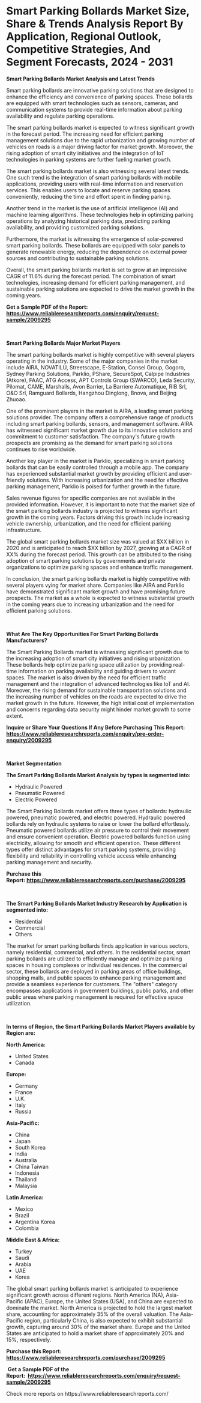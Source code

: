 <p><h1>Smart Parking Bollards Market Size, Share & Trends Analysis Report By Application, Regional Outlook, Competitive Strategies, And Segment Forecasts, 2024 - 2031</h1></p><p><strong>Smart Parking Bollards Market Analysis and Latest Trends</strong></p>
<p><p>Smart parking bollards are innovative parking solutions that are designed to enhance the efficiency and convenience of parking spaces. These bollards are equipped with smart technologies such as sensors, cameras, and communication systems to provide real-time information about parking availability and regulate parking operations.</p><p>The smart parking bollards market is expected to witness significant growth in the forecast period. The increasing need for efficient parking management solutions due to the rapid urbanization and growing number of vehicles on roads is a major driving factor for market growth. Moreover, the rising adoption of smart city initiatives and the integration of IoT technologies in parking systems are further fueling market growth.</p><p>The smart parking bollards market is also witnessing several latest trends. One such trend is the integration of smart parking bollards with mobile applications, providing users with real-time information and reservation services. This enables users to locate and reserve parking spaces conveniently, reducing the time and effort spent in finding parking.</p><p>Another trend in the market is the use of artificial intelligence (AI) and machine learning algorithms. These technologies help in optimizing parking operations by analyzing historical parking data, predicting parking availability, and providing customized parking solutions.</p><p>Furthermore, the market is witnessing the emergence of solar-powered smart parking bollards. These bollards are equipped with solar panels to generate renewable energy, reducing the dependence on external power sources and contributing to sustainable parking solutions.</p><p>Overall, the smart parking bollards market is set to grow at an impressive CAGR of 11.6% during the forecast period. The combination of smart technologies, increasing demand for efficient parking management, and sustainable parking solutions are expected to drive the market growth in the coming years.</p></p>
<p><strong>Get a Sample PDF of the Report:&nbsp; <a href="https://www.reliableresearchreports.com/enquiry/request-sample/2009295">https://www.reliableresearchreports.com/enquiry/request-sample/2009295</a></strong></p>
<p>&nbsp;</p>
<p><strong>Smart Parking Bollards Major Market Players</strong></p>
<p><p>The smart parking bollards market is highly competitive with several players operating in the industry. Some of the major companies in the market include AIRA, NOVATILU, Streetscape, E-Station, Consel Group, Gogoro, Sydney Parking Solutions, Parklio, PShare, SecureSpot, Calpipe Industries (Atkore), FAAC, ATG Access, APT Controls Group (SWARCO), Leda Security, Pilomat, CAME, Marshalls, Avon Barrier, La Barriere Automatique, RIB Srl, O&O Srl, Ramguard Bollards, Hangzhou Dinglong, Bnova, and Beijing Zhuoao.</p><p>One of the prominent players in the market is AIRA, a leading smart parking solutions provider. The company offers a comprehensive range of products including smart parking bollards, sensors, and management software. AIRA has witnessed significant market growth due to its innovative solutions and commitment to customer satisfaction. The company's future growth prospects are promising as the demand for smart parking solutions continues to rise worldwide.</p><p>Another key player in the market is Parklio, specializing in smart parking bollards that can be easily controlled through a mobile app. The company has experienced substantial market growth by providing efficient and user-friendly solutions. With increasing urbanization and the need for effective parking management, Parklio is poised for further growth in the future.</p><p>Sales revenue figures for specific companies are not available in the provided information. However, it is important to note that the market size of the smart parking bollards industry is projected to witness significant growth in the coming years. Factors driving this growth include increasing vehicle ownership, urbanization, and the need for efficient parking infrastructure.</p><p>The global smart parking bollards market size was valued at $XX billion in 2020 and is anticipated to reach $XX billion by 2027, growing at a CAGR of XX% during the forecast period. This growth can be attributed to the rising adoption of smart parking solutions by governments and private organizations to optimize parking spaces and enhance traffic management.</p><p>In conclusion, the smart parking bollards market is highly competitive with several players vying for market share. Companies like AIRA and Parklio have demonstrated significant market growth and have promising future prospects. The market as a whole is expected to witness substantial growth in the coming years due to increasing urbanization and the need for efficient parking solutions.</p></p>
<p>&nbsp;</p>
<p><strong>What Are The Key Opportunities For Smart Parking Bollards Manufacturers?</strong></p>
<p><p>The Smart Parking Bollards market is witnessing significant growth due to the increasing adoption of smart city initiatives and rising urbanization. These bollards help optimize parking space utilization by providing real-time information on parking availability and guiding drivers to vacant spaces. The market is also driven by the need for efficient traffic management and the integration of advanced technologies like IoT and AI. Moreover, the rising demand for sustainable transportation solutions and the increasing number of vehicles on the roads are expected to drive the market growth in the future. However, the high initial cost of implementation and concerns regarding data security might hinder market growth to some extent.</p></p>
<p><strong>Inquire or Share Your Questions If Any Before Purchasing This Report: <a href="https://www.reliableresearchreports.com/enquiry/pre-order-enquiry/2009295">https://www.reliableresearchreports.com/enquiry/pre-order-enquiry/2009295</a></strong></p>
<p>&nbsp;</p>
<p><strong>Market Segmentation</strong></p>
<p><strong>The Smart Parking Bollards Market Analysis by types is segmented into:</strong></p>
<p><ul><li>Hydraulic Powered</li><li>Pneumatic Powered</li><li>Electric Powered</li></ul></p>
<p><p>The Smart Parking Bollards market offers three types of bollards: hydraulic powered, pneumatic powered, and electric powered. Hydraulic powered bollards rely on hydraulic systems to raise or lower the bollard effortlessly. Pneumatic powered bollards utilize air pressure to control their movement and ensure convenient operation. Electric powered bollards function using electricity, allowing for smooth and efficient operation. These different types offer distinct advantages for smart parking systems, providing flexibility and reliability in controlling vehicle access while enhancing parking management and security.</p></p>
<p><strong>Purchase this Report:&nbsp;<a href="https://www.reliableresearchreports.com/purchase/2009295">https://www.reliableresearchreports.com/purchase/2009295</a></strong></p>
<p>&nbsp;</p>
<p><strong>The Smart Parking Bollards Market Industry Research by Application is segmented into:</strong></p>
<p><ul><li>Residential</li><li>Commercial</li><li>Others</li></ul></p>
<p><p>The market for smart parking bollards finds application in various sectors, namely residential, commercial, and others. In the residential sector, smart parking bollards are utilized to efficiently manage and optimize parking spaces in housing complexes or individual residences. In the commercial sector, these bollards are deployed in parking areas of office buildings, shopping malls, and public spaces to enhance parking management and provide a seamless experience for customers. The "others" category encompasses applications in government buildings, public parks, and other public areas where parking management is required for effective space utilization.</p></p>
<p>&nbsp;</p>
<p><strong>In terms of Region, the Smart Parking Bollards Market Players available by Region are:</strong></p>
<p>
    <p> <strong> North America: </strong>
        <ul>
            <li>United States</li>
            <li>Canada</li>
        </ul>
        </p> 
    <p> <strong> Europe: </strong>
        <ul>
            <li>Germany</li>
            <li>France</li>
            <li>U.K.</li>
            <li>Italy</li>
            <li>Russia</li>
        </ul>
        </p> 
    <p> <strong> Asia-Pacific: </strong>
        <ul>
            <li>China</li>
            <li>Japan</li>
            <li>South Korea</li>
            <li>India</li>
            <li>Australia</li>
            <li>China Taiwan</li>
            <li>Indonesia</li>
            <li>Thailand</li>
            <li>Malaysia</li>
        </ul>
        </p> 
    <p> <strong> Latin America: </strong>
        <ul>
            <li>Mexico</li>
            <li>Brazil</li>
            <li>Argentina Korea</li>
            <li>Colombia</li>
        </ul>
        </p> 
    <p> <strong> Middle East & Africa: </strong>
        <ul>
            <li>Turkey</li>
            <li>Saudi</li>
            <li>Arabia</li>
            <li>UAE</li>
            <li>Korea</li>
        </ul>
    </p>
    </p>
<p><p>The global smart parking bollards market is anticipated to experience significant growth across different regions. North America (NA), Asia-Pacific (APAC), Europe, the United States (USA), and China are expected to dominate the market. North America is projected to hold the largest market share, accounting for approximately 35% of the overall valuation. The Asia-Pacific region, particularly China, is also expected to exhibit substantial growth, capturing around 30% of the market share. Europe and the United States are anticipated to hold a market share of approximately 20% and 15%, respectively.</p></p>
<p><strong>Purchase this Report: <a href="https://www.reliableresearchreports.com/purchase/2009295">https://www.reliableresearchreports.com/purchase/2009295</a></strong></p>
<p>&nbsp;<strong>Get a Sample PDF of the Report:&nbsp;&nbsp;<a href="https://www.reliableresearchreports.com/enquiry/request-sample/2009295">https://www.reliableresearchreports.com/enquiry/request-sample/2009295</a></strong></p>
<p><strong></strong></p>
<p>Check more reports on https://www.reliableresearchreports.com/</p>